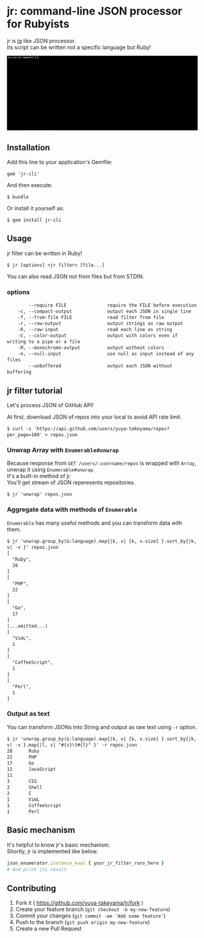 # jr: command-line JSON processor for Rubyists

jr is [jq](http://stedolan.github.io/jq/) like JSON processor.  
Its script can be written not a specific language but Ruby!

![jr in action](./resources/img/jr.gif)

## Installation

Add this line to your application's Gemfile:

    gem 'jr-cli'

And then execute:

    $ bundle

Or install it yourself as:

    $ gem install jr-cli

## Usage

jr filter can be written in Ruby!

```
$ jr [options] <jr filter> [file...]
```

You can also read JSON not from files but from STDIN.

### options

```
        --require FILE               require the FILE before execution
    -c, --compact-output             output each JSON in single line
    -f, --from-file FILE             read filter from file
    -r, --raw-output                 output strings as raw output
    -R, --raw-input                  read each line as string
    -C, --color-output               output with colors even if writing to a pipe or a file
    -M, --monochrome-output          output without colors
    -n, --null-input                 use null as input instead of any files
        --unbuffered                 output each JSON without buffering
```

## jr filter tutorial

Let's process JSON of GitHub API!

At first, download JSON of repos into your local to avoid API rate limit.

```
$ curl -s 'https://api.github.com/users/yuya-takeyama/repos?per_page=100' > repos.json
```

### Unwrap Array with `Enumerable#unwrap`

Because response from `GET /users/:username/repos` is wrapped with `Array`, unwrap it using `Enumerable#unwrap`.  
It's a built-in method of jr.  
You'll get stream of JSON reperesents repositories.

```
$ jr 'unwrap' repos.json
```

### Aggregate data with methods of `Enumerable`

`Enumerable` has many useful methods and you can transform data with them.

```
$ jr 'unwrap.group_by(&:language).map{|k, v| [k, v.size] }.sort_by{|k, v| -v }' repos.json
[
  "Ruby",
  28
]
[
  "PHP",
  22
]
[
  "Go",
  17
]
(...omitted...)
[
  "VimL",
  1
]
[
  "CoffeeScript",
  1
]
[
  "Perl",
  1
]
```

### Output as text

You can transform JSONs into String and output as raw text using `-r` option.

```
$ jr 'unwrap.group_by(&:language).map{|k, v| [k, v.size] }.sort_by{|k, v| -v }.map{|l, s| "#{s}\t#{l}" }' -r repos.json
28      Ruby
22      PHP
17      Go
12      JavaScript
11
3       CSS
2       Shell
2       C
1       VimL
1       CoffeeScript
1       Perl
```

## Basic mechanism

It's helpful to know jr's basic mechanism.  
Shortly, jr is implemented like below.

```ruby
json_enumerator.instance_eval { your_jr_filter_runs_here }
# And print its result
```

## Contributing

1. Fork it ( https://github.com/yuya-takeyama/jr/fork )
2. Create your feature branch (`git checkout -b my-new-feature`)
3. Commit your changes (`git commit -am 'Add some feature'`)
4. Push to the branch (`git push origin my-new-feature`)
5. Create a new Pull Request
